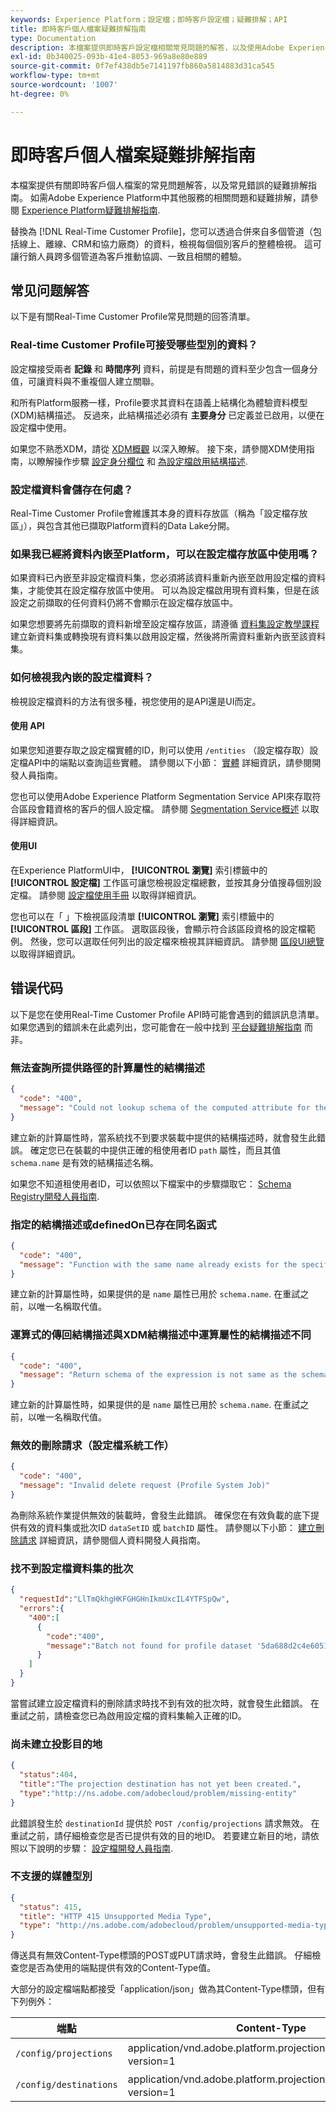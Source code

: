 ```yaml
---
keywords: Experience Platform；設定檔；即時客戶設定檔；疑難排解；API
title: 即時客戶個人檔案疑難排解指南
type: Documentation
description: 本檔案提供即時客戶設定檔相關常見問題的解答，以及使用Adobe Experience Platform處理設定檔資料時常見錯誤的疑難排解指南。
exl-id: 0b340025-093b-41e4-8053-969a8e80e889
source-git-commit: 0f7ef438db5e7141197fb860a5814883d31ca545
workflow-type: tm+mt
source-wordcount: '1007'
ht-degree: 0%

---
```


# 即時客戶個人檔案疑難排解指南

本檔案提供有關即時客戶個人檔案的常見問題解答，以及常見錯誤的疑難排解指南。 如需Adobe Experience Platform中其他服務的相關問題和疑難排解，請參閱 [Experience Platform疑難排解指南](../landing/troubleshooting.md).

替換為 [!DNL Real-Time Customer Profile]，您可以透過合併來自多個管道（包括線上、離線、CRM和協力廠商）的資料，檢視每個個別客戶的整體檢視。 這可讓行銷人員跨多個管道為客戶推動協調、一致且相關的體驗。

## 常见问题解答

以下是有關Real-Time Customer Profile常見問題的回答清單。

### Real-time Customer Profile可接受哪些型別的資料？

設定檔接受兩者 **記錄** 和 **時間序列** 資料，前提是有問題的資料至少包含一個身分值，可讓資料與不重複個人建立關聯。

和所有Platform服務一樣，Profile要求其資料在語義上結構化為體驗資料模型(XDM)結構描述。 反過來，此結構描述必須有 **主要身分** 已定義並已啟用，以便在設定檔中使用。

如果您不熟悉XDM，請從 [XDM概觀](../xdm/home.md) 以深入瞭解。 接下來，請參閱XDM使用指南，以瞭解操作步驟 [設定身分欄位](../xdm/tutorials/create-schema-ui.md#identity-field) 和 [為設定檔啟用結構描述](../xdm/tutorials/create-schema-ui.md#profile).

### 設定檔資料會儲存在何處？

Real-Time Customer Profile會維護其本身的資料存放區（稱為「設定檔存放區」），與包含其他已擷取Platform資料的Data Lake分開。

### 如果我已經將資料內嵌至Platform，可以在設定檔存放區中使用嗎？

如果資料已內嵌至非設定檔資料集，您必須將該資料重新內嵌至啟用設定檔的資料集，才能使其在設定檔存放區中使用。 可以為設定檔啟用現有資料集，但是在該設定之前擷取的任何資料仍將不會顯示在設定檔存放區中。

如果您想要將先前擷取的資料新增至設定檔存放區，請遵循 [資料集設定教學課程](./tutorials/dataset-configuration.md) 建立新資料集或轉換現有資料集以啟用設定檔，然後將所需資料重新內嵌至該資料集。

### 如何檢視我內嵌的設定檔資料？

檢視設定檔資料的方法有很多種，視您使用的是API還是UI而定。

#### 使用 API

如果您知道要存取之設定檔實體的ID，則可以使用 `/entities` （設定檔存取）設定檔API中的端點以查詢這些實體。 請參閱以下小節： [實體](./api/entities.md) 詳細資訊，請參閱開發人員指南。

您也可以使用Adobe Experience Platform Segmentation Service API來存取符合區段會籍資格的客戶的個人設定檔。 請參閱 [Segmentation Service概述](../segmentation/home.md) 以取得詳細資訊。

#### 使用UI

在Experience PlatformUI中， **[!UICONTROL 瀏覽]** 索引標籤中的 **[!UICONTROL 設定檔]** 工作區可讓您檢視設定檔總數，並按其身分值搜尋個別設定檔。 請參閱 [設定檔使用手冊](./ui/user-guide.md) 以取得詳細資訊。

您也可以在「 」下檢視區段清單 **[!UICONTROL 瀏覽]** 索引標籤中的 **[!UICONTROL 區段]** 工作區。 選取區段後，會顯示符合該區段資格的設定檔範例。 然後，您可以選取任何列出的設定檔來檢視其詳細資訊。 請參閱 [區段UI總覽](../segmentation/ui/overview.md) 以取得詳細資訊。

## 错误代码

以下是您在使用Real-Time Customer Profile API時可能會遇到的錯誤訊息清單。 如果您遇到的錯誤未在此處列出，您可能會在一般中找到 [平台疑難排解指南](../landing/troubleshooting.md) 而非。

### 無法查詢所提供路徑的計算屬性的結構描述

```json
{
  "code": "400",
  "message": "Could not lookup schema of the computed attribute for the provided path"
}
```

建立新的計算屬性時，當系統找不到要求裝載中提供的結構描述時，就會發生此錯誤。 確定您已在裝載的中提供正確的租使用者ID `path` 屬性，而且其值 `schema.name` 是有效的結構描述名稱。

如果您不知道租使用者ID，可以依照以下檔案中的步驟擷取它： [Schema Registry開發人員指南](../xdm/api/getting-started.md).

### 指定的結構描述或definedOn已存在同名函式

```json
{
  "code": "400",
  "message": "Function with the same name already exists for the specified schema or definedOn"
}
```

建立新的計算屬性時，如果提供的是 `name` 屬性已用於 `schema.name`. 在重試之前，以唯一名稱取代值。

### 運算式的傳回結構描述與XDM結構描述中運算屬性的結構描述不同

```json
{
  "code": "400",
  "message": "Return schema of the expression is not same as the schema of the computed attribute in the XDM schema"
}
```

建立新的計算屬性時，如果提供的是 `name` 屬性已用於 `schema.name`. 在重試之前，以唯一名稱取代值。

### 無效的刪除請求（設定檔系統工作）

```json
{
  "code": "400",
  "message": "Invalid delete request (Profile System Job)"
}
```

為刪除系統作業提供無效的裝載時，會發生此錯誤。 確保您在有效負載的底下提供有效的資料集或批次ID `dataSetID` 或 `batchID` 屬性。 請參閱以下小節： [建立刪除請求](./api/profile-system-jobs.md#create-a-delete-request) 詳細資訊，請參閱個人資料開發人員指南。

### 找不到設定檔資料集的批次

```json
{
  "requestId":"LlTmQkhgHKFGHGHnIkmUxcIL4YTFSpQw",
  "errors":{
    "400":[
      {
        "code":"400",
        "message":"Batch not found for profile dataset '5da688d2c4e60518ad25b7b1'"
      }
    ]
  }
}
```

當嘗試建立設定檔資料的刪除請求時找不到有效的批次時，就會發生此錯誤。 在重試之前，請檢查您已為啟用設定檔的資料集輸入正確的ID。

### 尚未建立投影目的地

```json
{
  "status":404,
  "title":"The projection destination has not yet been created.",
  "type":"http://ns.adobe.com/adobecloud/problem/missing-entity"
}
```

此錯誤發生於 `destinationId` 提供於 `POST /config/projections` 請求無效。 在重試之前，請仔細檢查您是否已提供有效的目的地ID。 若要建立新目的地，請依照以下說明的步驟： [設定檔開發人員指南](./api/edge-projections.md#create-a-destination).

### 不支援的媒體型別

```json
{
  "status": 415,
  "title": "HTTP 415 Unsupported Media Type",
  "type": "http://ns.adobe.com/adobecloud/problem/unsupported-media-type"
}
```

傳送具有無效Content-Type標頭的POST或PUT請求時，會發生此錯誤。 仔細檢查您是否為使用的端點提供有效的Content-Type值。

大部分的設定檔端點都接受「application/json」做為其Content-Type標頭，但有下列例外：

| 端點 | Content-Type |
| --- | --- |
| `/config/projections` | application/vnd.adobe.platform.projectionConfig+json； version=1 |
| `/config/destinations` | application/vnd.adobe.platform.projectionDestination+json； version=1 |

